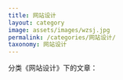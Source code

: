 ```yaml
---
title: 网站设计
layout: category
image: assets/images/wzsj.jpg
permalink: /categories/网站设计/
taxonomy: 网站设计
---
```


分类《网站设计》下的文章：